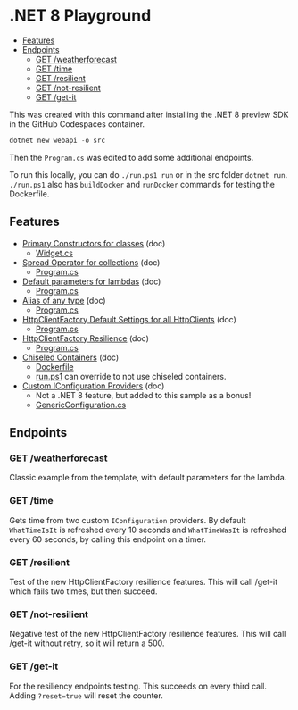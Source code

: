 # .NET 8 Playground <!-- omit in toc -->

- [Features](#features)
- [Endpoints](#endpoints)
  - [GET /weatherforecast](#get-weatherforecast)
  - [GET /time](#get-time)
  - [GET /resilient](#get-resilient)
  - [GET /not-resilient](#get-not-resilient)
  - [GET /get-it](#get-get-it)

This was created with this command after installing the .NET 8 preview SDK in the GitHub Codespaces container.

```powershell
dotnet new webapi -o src
```

Then the `Program.cs` was edited to add some additional endpoints.

To run this locally, you can do `./run.ps1 run` or in the src folder `dotnet run`. `./run.ps1` also has `buildDocker` and `runDocker` commands for testing the Dockerfile.

## Features

- [Primary Constructors for classes](https://learn.microsoft.com/en-us/dotnet/csharp/programming-guide/classes-and-structs/instance-constructors#primary-constructors) (doc)
  - [Widget.cs](src/Models/Widget.cs#L8)
- [Spread Operator for collections](https://learn.microsoft.com/en-us/dotnet/csharp/whats-new/csharp-12#collection-expressions) (doc)
  - [Program.cs](src/Program.cs#L126)
- [Default parameters for lambdas](https://learn.microsoft.com/en-us/dotnet/csharp/language-reference/operators/lambda-expressions#input-parameters-of-a-lambda-expression) (doc)
  - [Program.cs](src/Program.cs#L65)
- [Alias of any type](https://learn.microsoft.com/en-us/dotnet/csharp/language-reference/proposals/csharp-12.0/using-alias-types) (doc)
  - [Program.cs](src/Program.cs#L6)
- [HttpClientFactory Default Settings for all HttpClients](https://devblogs.microsoft.com/dotnet/dotnet-8-networking-improvements/#set-up-defaults-for-all-clients) (doc)
  - [Program.cs](src/Program.cs#L21)
- [HttpClientFactory Resilience](https://devblogs.microsoft.com/dotnet/building-resilient-cloud-services-with-dotnet-8/#standard-resilience-pipeline) (doc)
  - [Program.cs](src/Program.cs#L23)
- [Chiseled Containers](https://devblogs.microsoft.com/dotnet/announcing-dotnet-chiseled-containers/) (doc)
  - [Dockerfile](DevOps/Docker/Dockerfile#L2)
  - [run.ps1](run.ps1#L27) can override to not use chiseled containers.
- [Custom IConfiguration Providers](https://learn.microsoft.com/en-us/dotnet/core/extensions/custom-configuration-provider) (doc)
  - Not a .NET 8 feature, but added to this sample as a bonus!
  - [GenericConfiguration.cs](src/Configuration/GenericConfiguration.cs#L28)

## Endpoints

### GET /weatherforecast

Classic example from the template, with default parameters for the lambda.

### GET /time

Gets time from two custom `IConfiguration` providers. By default `WhatTimeIsIt` is refreshed every 10 seconds and `WhatTimeWasIt` is refreshed every 60 seconds, by calling this endpoint on a timer.

### GET /resilient

Test of the new HttpClientFactory resilience features. This will call /get-it which fails two times, but then succeed.

### GET /not-resilient

Negative test of the new HttpClientFactory resilience features. This will call /get-it without retry, so it will return a 500.

### GET /get-it

For the resiliency endpoints testing. This succeeds on every third call. Adding `?reset=true` will reset the counter.
